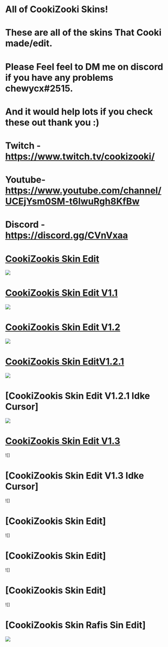 # All of CookiZooki Skins!
# These are all of the skins That Cooki made/edit.
# Please Feel feel to DM me on discord if you have any problems chewycx#2515.
# And it would help lots if you check these out thank you :)
# Twitch - https://www.twitch.tv/cookizooki/
# Youtube- https://www.youtube.com/channel/UCEjYsm0SM-t6lwuRgh8KfBw
# Discord - https://discord.gg/CVnVxaa

# [CookiZookis Skin Edit](https://www.dropbox.com/s/d0b84ohdfce8mrd/CookiZooki%27s%20Skin%20Edit.osk?dl=0)
  ![](https://media.discordapp.net/attachments/746970713293848619/771954550571532288/screenshot016.jpg?width=1204&height=677)

# [CookiZookis Skin Edit V1.1](https://www.dropbox.com/s/rq1r7xsm8dh37px/CookiZooki%27s%20Skin%20Edit%20v1.1.osk?dl=0)
  ![](file:///C:/Users/elutt_4qb4n88/AppData/Local/osu!/Screenshots/screenshot028.jpg)

# [CookiZookis Skin Edit V1.2](https://www.dropbox.com/s/348a99nciiw9x2u/CookiZooki%27s%20Skin%20Edit%20v1.2.osk?dl=0)
  ![](https://cdn.discordapp.com/attachments/746970713293848619/771959777969438731/screenshot017.jpg)

# [CookiZookis Skin EditV1.2.1](https://www.dropbox.com/s/0j2l3cplvec8dqq/CookiZooki%27s%20Skin%20Edit%20v1.2.1.osk?dl=0)
  ![](https://cdn.discordapp.com/attachments/728495702283386984/771998515718914058/screenshot026.jpg
  )
  
# [CookiZookis Skin Edit V1.2.1 Idke Cursor]
  ![](https://cdn.discordapp.com/attachments/746970713293848619/771959768763727892/screenshot018.jpg)
 
# [CookiZookis Skin Edit V1.3](https://www.dropbox.com/s/zmjt6smv8u51lwn/CookiZooki%27s%20Skin%20Edit%20v1.3.osk?dl=0)
  ![]

# [CookiZookis Skin Edit V1.3 Idke Cursor]
  ![]
# [CookiZookis Skin Edit]
  ![]
# [CookiZookis Skin Edit]
  ![]
# [CookiZookis Skin Edit]
  ![]
# [CookiZookis Skin Rafis Sin Edit]
  ![](https://cdn.discordapp.com/attachments/746970713293848619/771959740489662464/screenshot022.jpg)

